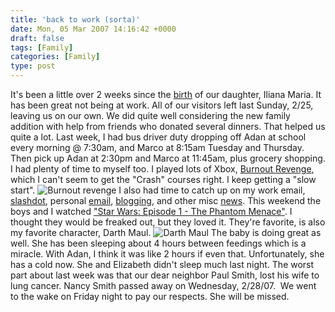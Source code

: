 ```yaml
---
title: 'back to work (sorta)'
date: Mon, 05 Mar 2007 14:16:42 +0000
draft: false
tags: [Family]
categories: [Family]
type: post
---
```


It's been a little over 2 weeks since the [birth](http://zeusville.wordpress.com/2007/02/14/iliana-maria-rodriguez/) of our daughter, Iliana Maria. It has been great not being at work. All of our visitors left last Sunday, 2/25, leaving us on our own. We did quite well considering the new family addition with help from friends who donated several dinners. That helped us quite a lot. Last week, I had bus driver duty dropping off Adan at school every morning @ 7:30am, and Marco at 8:15am Tuesday and Thursday. Then pick up Adan at 2:30pm and Marco at 11:45am, plus grocery shopping. I had plenty of time to myself too. I played lots of Xbox, [Burnout Revenge](http://www.ea.com/official/burnout/revenge/us/home.jsp), which I can't seem to get the "Crash" courses right. I keep getting a "slow start". ![Burnout revenge](http://images.ea.com/eagames/official/burnout/revenge/screenshots/11_full.jpg) I also had time to catch up on my work email, [slashdot](http://slashdot.org), personal [email](http://gmail.google.com), [blogging](http://zeusville.wordpress.com), and other misc [news](http://www.digg.com). This weekend the boys and I watched ["Star Wars: Episode 1 - The Phantom Menace"](http://www.imdb.com/title/tt0120915/). I thought they would be freaked out, but they loved it. They're favorite, is also my favorite character, Darth Maul. ![Darth Maul](http://www.ice.org/unzipped/2001/10/to-Darth-Maul.jpg) The baby is doing great as well. She has been sleeping about 4 hours between feedings which is a miracle. With Adan, I think it was like 2 hours if even that. Unfortunately, she has a cold now. She and Elizabeth didn't sleep much last night. The worst part about last week was that our dear neighbor Paul Smith, lost his wife to lung cancer. Nancy Smith passed away on Wednesday, 2/28/07.  We went to the wake on Friday night to pay our respects. She will be missed.